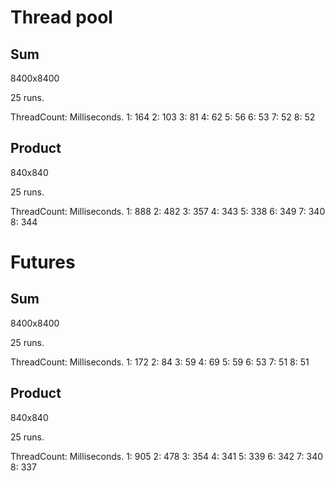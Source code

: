 # Thread pool

## Sum

8400x8400

25 runs.

ThreadCount: Milliseconds.
1: 164
2: 103
3: 81
4: 62
5: 56
6: 53
7: 52
8: 52
## Product

840x840

25 runs.

ThreadCount: Milliseconds.
1: 888
2: 482
3: 357
4: 343
5: 338
6: 349
7: 340
8: 344
# Futures

## Sum

8400x8400

25 runs.

ThreadCount: Milliseconds.
1: 172
2: 84
3: 59
4: 69
5: 59
6: 53
7: 51
8: 51
## Product

840x840

25 runs.

ThreadCount: Milliseconds.
1: 905
2: 478
3: 354
4: 341
5: 339
6: 342
7: 340
8: 337
